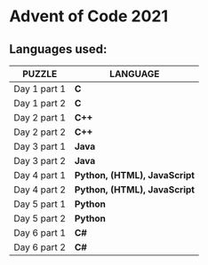 # Advent of Code 2021
## Languages used:
|       PUZZLE    |LANGUAGE                      |
|-----------------|------------------------------|
|Day 1 part 1     |**C**                         |
|Day 1 part 2     |**C**                         |
|Day 2 part 1	  |**C++**                       |
|Day 2 part 2	  |**C++**                       |
|Day 3 part 1     |**Java**                      |
|Day 3 part 2     |**Java**                      |
|Day 4 part 1     |**Python, (HTML), JavaScript**|
|Day 4 part 2     |**Python, (HTML), JavaScript**|
|Day 5 part 1     |**Python**                    |
|Day 5 part 2     |**Python**                    |
|Day 6 part 1	  |**C#**                        |
|Day 6 part 2     |**C#**                        |
